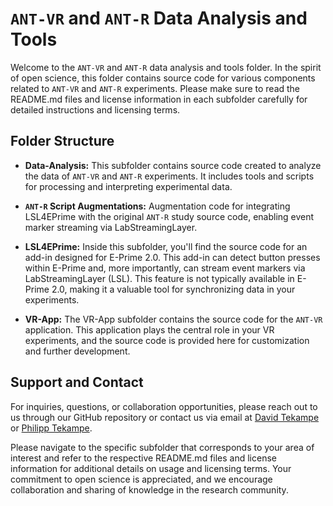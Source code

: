# `ANT-VR` and `ANT-R` Data Analysis and Tools

Welcome to the `ANT-VR` and `ANT-R` data analysis and tools folder. In the spirit of open science, this folder contains source code for various components related to `ANT-VR` and `ANT-R` experiments. Please make sure to read the README.md files and license information in each subfolder carefully for detailed instructions and licensing terms.

## Folder Structure

- **Data-Analysis:** This subfolder contains source code created to analyze the data of `ANT-VR` and `ANT-R` experiments. It includes tools and scripts for processing and interpreting experimental data.

- **`ANT-R` Script Augmentations:** Augmentation code for integrating LSL4EPrime with the original `ANT-R` study source code, enabling event marker streaming via LabStreamingLayer.

- **LSL4EPrime:** Inside this subfolder, you'll find the source code for an add-in designed for E-Prime 2.0. This add-in can detect button presses within E-Prime and, more importantly, can stream event markers via LabStreamingLayer (LSL). This feature is not typically available in E-Prime 2.0, making it a valuable tool for synchronizing data in your experiments.

- **VR-App:** The VR-App subfolder contains the source code for the `ANT-VR` application. This application plays the central role in your VR experiments, and the source code is provided here for customization and further development.

## Support and Contact

For inquiries, questions, or collaboration opportunities, please reach out to us through our GitHub repository or contact us via email at [David Tekampe](mailto:davidtekampe@icloud.com) or [Philipp Tekampe](mailto:tekampe@outlook.com).

Please navigate to the specific subfolder that corresponds to your area of interest and refer to the respective README.md files and license information for additional details on usage and licensing terms. Your commitment to open science is appreciated, and we encourage collaboration and sharing of knowledge in the research community.
